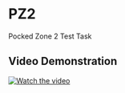 # PZ2
Pocked Zone 2 Test Task
## Video Demonstration
[![Watch the video](https://img.youtube.com/vi/lUo1b66riGw/hqdefault.jpg)](https://www.youtube.com/embed/lUo1b66riGw)
